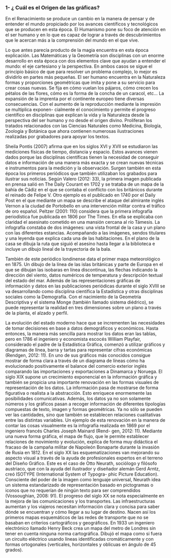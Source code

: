 

### 1- ¿ Cuál es el Origen de las gráficas?
<p>En el Renacimiento se produce un cambio en la manera de pensar y de entender el mundo propiciado por los avances científicos y tecnológicos que se producen en esta época. El Humanismo pone su foco de atención en el ser humano y en lo que es capaz de lograr a través de descubrimientos que le acercan más a la comprensión del mundo en el que vive.</p>
<p>Lo que antes parecía producto de la magia encuentra en esta época explicación.
Las Matemáticas y la Geometría son disciplinas con un enorme desarrollo en esta época con dos elementos clave que ayudan a entender el mundo: el eje cartesiano y la perspectiva. En ambos casos se sigue el principio básico de que para resolver un problema complejo, lo mejor es dividirlo en partes más pequeñas. El ser humano encuentra en la Naturaleza formas y proporciones geométricas que imita y pone a su servicio para crear cosas nuevas. Se fija en cómo vuelan los pájaros, cómo crecen los pétalos de las flores, cómo es la forma de la concha de un caracol, etc...
La expansión de la imprenta por el continente europeo tiene diversas consecuencias. Con el aumento de la reproducción mediante la impresión se multiplica exponen- cialmente el conocimiento y permite el progreso científico en disciplinas que explican la vida y la Naturaleza desde la perspectiva del ser humano y no desde el origen divino. Proliferan los tratados relacionados con las Ciencias Naturales como Medicina, Biología, Zoología y Botánica que ahora contienen numerosas ilustraciones realizadas por grabadores para apoyar los textos.</p>
<p>Sheila Pontis (2007) afirma que en los siglos XVI y XVII se estudiaron las mediciones físicas de tiempo, distancia y espacio. Estos avances vienen dados porque las disciplinas científicas tienen la necesidad de conseguir datos e información de una manera más exacta y se crean nuevas técnicas e instrumentos para la medición y la observación. Surgen también en esta época los primeros periódicos que también utilizaban los grabados para ilustrar sus noticias. Según Valero (2012: 33), la primera imagen publicada en prensa salió en The Daily Courant en 1702 y se trataba de un mapa de la bahía de Cádiz en el que se contaba el conflicto con los británicos durante el reinado de Felipe V. Otro ejemplo es el publicado en 1740 por el Daily Post en el que mediante un mapa se describe el ataque del almirante inglés Vernon a la ciudad de Portobello en una intervención militar contra el tráfico de oro español.
Peltzer (2001: 110) considera que la primera infografía periodística fue publicada en 1806 por The Times. En ella se explicaba con claridad el asesinato cometido en una mansión cercana al río Támesis. La infografía constaba de dos imágenes: una vista frontal de la casa y un plano con las diferentes estancias. Acompañando a las imágenes, sendos titulares y una leyenda que explica cada una de las habitaciones. En el plano de la casa se dibuja la ruta que siguió el asesino hasta llegar a la biblioteca e incluye un dibujo lineal de la trayectoria de la bala.</p>
<p>También de este periódico londinense data el primer mapa meteorológico en 1875. Un dibujo de la línea de las islas británicas y parte de Europa en el que se dibujan las isobaras en línea discontinua, las flechas indicando la dirección del viento, datos numéricos de temperatura y descripción textual del estado del mar. Además de las representaciones gráficas de información y datos en las publicaciones periódicas durante el siglo XVIII se va desarrollando como disciplina científica la Estadística y otras disciplinas sociales como la Demografía. Con el nacimiento de la Geometría Descriptiva y el sistema Monge (también llamado sistema diédrico), se puede representar la realidad en tres dimensiones sobre un plano a través de la planta, el alzado y perfil.</p>
La evolución del estado moderno hace que se incrementen las necesidades de tomar decisiones en base a datos demográficos y económicos. Hasta entonces, la manera más sencilla para mostrar los datos eran las tablas, pero en 1786 el ingeniero y economista escocés William Playfair, considerado el padre de la Estadística Gráfica, comenzó a utilizar gráficos y diagramas de línea, barra y tartas para representar cifras económicas (Rendgen, 2012: 11). En uno de sus gráficos más conocidos consigue mostrar de forma clara a través de un diagrama de líneas cómo ha evolucionado positivamente el balance del comercio exterior inglés comparando las importaciones y exportaciones a Dinamarca y Noruega. El siglo XIX supone un crecimiento exponencial en la información gráfica y también se propicia una importante renovación en las formas visuales de representación de los datos. La información pasa de mostrarse de forma figurativa o realista a la abstracción. Esto enriquece enormemente las posibilidades comunicativas. Además, los datos ya no son solamente números y los gráficos pasan a recoger información de diferentes tipologías compuestas de texto, imagen y formas geométricas. Ya no sólo se pueden ver las cantidades, sino que también se establecen relaciones cualitativas entre las distintas variables.
Un ejemplo de esta renovación en la manera de contar las cosas visualmente es la infografía realizada en 1869 por el ingeniero francés Charles Joseph Mainard (Rend- gen, 2012: 11). Mediante una nueva forma gráfica, el mapa de flujo, que le permite establecer relaciones de movimiento y evolución, explica de forma muy didáctica el fracaso de la campaña militar de Napoleón Bonaparte durante la invasión de Rusia en 1812.
En el siglo XX las esquematizaciones van mejorando su aspecto visual a través de la ayuda de profesionales expertos en el terreno del Diseño Gráfico. Este es el caso de Otto Neurath, sociólogo y filósofo austriaco, que con la ayuda del ilustrador y diseñador alemán Gerd Arntz, creó ISOTYPE (International System of Typogra- phic Picture Education). Consciente del poder de la imagen como lenguaje universal, Neurath idea un sistema estandarizado de representación basado en pictogramas o iconos que no requerían de ningún texto para ser comprendidos (Vossoughian, 2008: 91). El progreso del siglo XX se nota especialmente en la mejora de las comunicaciones y los transportes. Las infraestructuras aumentan y los viajeros necesitan información clara y concisa para saber dónde se encuentran y cómo llegar a su lugar de destino. Nacen así los primeros mapas esquemáticos de las redes de transporte que no se basaban en criterios cartográficos y geográficos. En 1933 un ingeniero electrónico llamado Henry Beck crea un mapa del metro de Londres sin tener en cuenta ninguna norma cartográfica. Dibujó el mapa como si fuera un circuito eléctrico usando líneas identificadas cromáticamente y con formas ortogonales (verticales, horizontales y oblicuas en ángulo de 45 grados).



